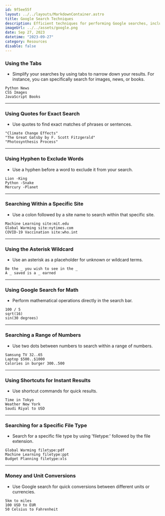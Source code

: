 ```yaml
---
id: 9f5ee55f
layout: ../../layouts/MarkdownContainer.astro
title: Google Search Techniques
description: Efficient techniques for performing Google searches, including the use of tabs, quotes, hyphens, colons, asterisks, mathematical operations, number ranges, shortcuts, file type search, and unit conversions.
imageUrl: ../../assets/google.png
date: Sep 27, 2023
datetime: "2023-09-27"
category: Resources
disable: false
---
```


### Using the Tabs

- Simplify your searches by using tabs to narrow down your results. For instance, you can specifically search for images, news, or books.

```
Python News
CSS Images
JavaScript Books
```

---

### Using Quotes for Exact Search

- Use quotes to find exact matches of phrases or sentences.

```
"Climate Change Effects"
"The Great Gatsby by F. Scott Fitzgerald"
"Photosynthesis Process"
```

---

### Using Hyphen to Exclude Words

- Use a hyphen before a word to exclude it from your search.

```
Lion -King
Python -Snake
Mercury -Planet
```

---

### Searching Within a Specific Site

- Use a colon followed by a site name to search within that specific site.

```
Machine Learning site:mit.edu
Global Warming site:nytimes.com
COVID-19 Vaccination site:who.int
```

---

### Using the Asterisk Wildcard

- Use an asterisk as a placeholder for unknown or wildcard terms.

```
Be the _ you wish to see in the _
A _ saved is a _ earned
```

---

### Using Google Search for Math

- Perform mathematical operations directly in the search bar.

```
100 / 5
sqrt(16)
sin(30 degrees)
```

---

### Searching a Range of Numbers

- Use two dots between numbers to search within a range of numbers.

```
Samsung TV 32..65
Laptop $500..$1000
Calories in burger 300..500
```

---

### Using Shortcuts for Instant Results

- Use shortcut commands for quick results.

```
Time in Tokyo
Weather New York
Saudi Riyal to USD
```

---

### Searching for a Specific File Type

- Search for a specific file type by using 'filetype:' followed by the file extension.

```
Global Warming filetype:pdf
Machine Learning filetype:ppt
Budget Planning filetype:xls
```

---

### Money and Unit Conversions

- Use Google search for quick conversions between different units or currencies.

```
5km to miles
100 USD to EUR
50 Celsius to Fahrenheit
```
